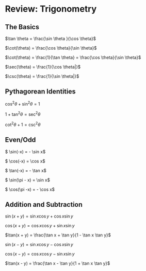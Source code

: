 # Review: Trigonometry

## The Basics

$\tan \theta = \frac{\sin \theta }{\cos \theta}$

$\cot(\theta) = \frac{\cos \theta}{\sin \theta}$

$\cot(\theta) = \frac{1}{\tan \theta} = \frac{\cos \theta}{\sin \theta}$

$\sec(\theta) = \frac{1}{\cos \theta|}$

$\csc(\theta) = \frac{1}{\sin \theta|}$

## Pythagorean Identities

$\cos^2 \theta + \sin^2 \theta = 1$

$1 + \tan^2 \theta = \sec^2 \theta$

$\cot^2 \theta + 1 = \csc^2 \theta$

## Even/Odd

$ \sin(-x) = - \sin x$

$ \cos(-x) = \cos x$
 
$ \tan(-x) = - \tan x$

$ \sin(\pi - x) = \sin x$

$ \cos(\pi -x) = - \cos x$

## Addition and Subtraction

$\sin(x + y) = \sin x \cos y + \cos x \sin y$

$\cos(x + y) = \cos x \cos y + \sin x \sin y$

$\tan(x + y) = \frac{\tan x + \tan y}{1 - \tan x \tan y}$

$\sin(x - y) = \sin x \cos y - \cos x \sin y$

$\cos(x - y) = \cos x \cos y - \sin x \sin y$

$\tan(x - y) = \frac{\tan x - \tan y}{1 + \tan x \tan y}$